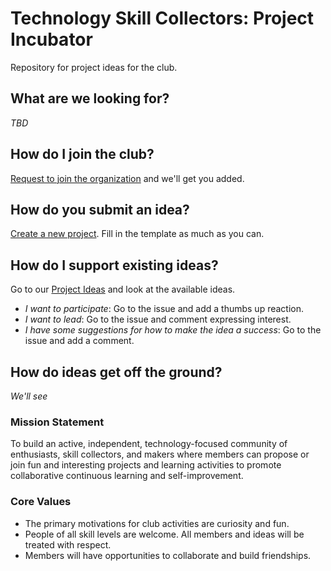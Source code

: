 # Technology Skill Collectors: Project Incubator

Repository for project ideas for the club.

## What are we looking for?

_TBD_

## How do I join the club?

[Request to join the organization](https://github.com/skill-collectors/incubator/issues/new?assignees=dave-burke&labels=kind%2Forg+join&template=join.md&title=Request+to+join+org) and we'll get you added.

## How do you submit an idea?

[Create a new project](https://github.com/skill-collectors/incubator/issues/new?template=project.md). Fill in the template as much as you can.

## How do I support existing ideas?

Go to our [Project Ideas](https://github.com/skill-collectors/incubator/projects/1) and look at the available ideas.

- _I want to participate_: Go to the issue and add a thumbs up reaction.
- _I want to lead_: Go to the issue and comment expressing interest.
- _I have some suggestions for how to make the idea a success_: Go to the issue and add a comment.

## How do ideas get off the ground?

_We'll see_

### Mission Statement

To build an active, independent, technology-focused community of enthusiasts, skill collectors, and makers where members can propose or join fun and interesting projects and learning activities to promote collaborative continuous learning and self-improvement.

### Core Values

- The primary motivations for club activities are curiosity and fun.
- People of all skill levels are welcome. All members and ideas will be treated with respect.
- Members will have opportunities to collaborate and build friendships.
